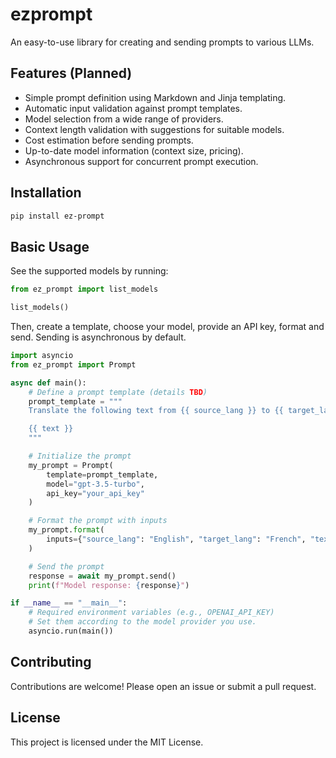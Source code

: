 # ezprompt

An easy-to-use library for creating and sending prompts to various LLMs.

## Features (Planned)

- Simple prompt definition using Markdown and Jinja templating.
- Automatic input validation against prompt templates.
- Model selection from a wide range of providers.
- Context length validation with suggestions for suitable models.
- Cost estimation before sending prompts.
- Up-to-date model information (context size, pricing).
- Asynchronous support for concurrent prompt execution.

## Installation

```bash
pip install ez-prompt
```

## Basic Usage

See the supported models by running:

```python
from ez_prompt import list_models

list_models()
```

Then, create a template, choose your model, provide an API key, format and send. Sending is asynchronous by default.

```python
import asyncio
from ez_prompt import Prompt

async def main():
    # Define a prompt template (details TBD)
    prompt_template = """
    Translate the following text from {{ source_lang }} to {{ target_lang }}:

    {{ text }}
    """

    # Initialize the prompt
    my_prompt = Prompt(
        template=prompt_template,
        model="gpt-3.5-turbo",
        api_key="your_api_key"
    )

    # Format the prompt with inputs
    my_prompt.format(
        inputs={"source_lang": "English", "target_lang": "French", "text": "Hello, world!"},
    )

    # Send the prompt
    response = await my_prompt.send()
    print(f"Model response: {response}")

if __name__ == "__main__":
    # Required environment variables (e.g., OPENAI_API_KEY)
    # Set them according to the model provider you use.
    asyncio.run(main())

```

## Contributing

Contributions are welcome! Please open an issue or submit a pull request.

## License

This project is licensed under the MIT License.
